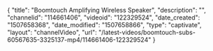 {
    "title": "Boomtouch Amplifying Wireless Speaker",
    "description": "",
    "channelid": "114661406",
    "videoid": "122329524",
    "date_created": "1507658368",
    "date_modified": "1507658866",
    "type": "captivate",
    "layout": "channelVideo",
    "url": "\/latest-videos\/boomtouch-subs-60567635-3325137-mp4\/114661406-122329524"
}